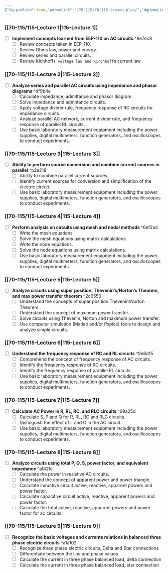 ```yaml
---
{"dg-publish":true,"permalink":"/70-115/70-115-lesson-plan/","dgHomeLink":true,"dgPassFrontmatter":false,"dgShowBacklinks":false,"dgShowLocalGraph":false,"dgShowInlineTitle":false}
---
```



### [[70-115/115-Lecture 1|115-Lecture 1]]

- [ ] **Implement concepts learned from EEP-110 on AC circuits**	 ^8e7ec8
	- [ ] Review concepts taken in EEP-110.
	- [ ] Review Ohms law, power and energy. 
	- [ ] Review series and parallel circuits.
	- [ ] Review Kichhoff`s voltage law and Kirchhoff`s current law.

### [[70-115/115-Lecture 2|115-Lecture 2]]

- [ ] **Analyze series and parallel AC circuits using impedance and phasor diagrams** ^df9b4e
	- [ ] Calculate impedance, admittance and phasor diagram.
	- [ ] Solve impedance and admittance circuits.
	- [ ] Apply voltage divider rule, frequency response of RC circuits for impedance circuits.
	- [ ] Analyze parallel AC network, current divider rule, and frequency response of parallel RL circuits.
	- [ ] Use basic laboratory measurement equipment including the power supplies, digital multimeters, function generators, and oscilloscopes to conduct experiments.

### [[70-115/115-Lecture 3|115-Lecture 3]]

- [ ] **Ability to perform source conversion and combine current sources in parallel** ^b2a218
	- [ ] Ability to combine parallel current sources.
	- [ ] Identify current sources for conversion and simplification of the electric circuit.
	- [ ] Use basic laboratory measurement equipment including the power supplies, digital multimeters, function generators, and oscilloscopes to conduct experiments.

### [[70-115/115-Lecture 4|115-Lecture 4]]

- [ ] **Perform analysis on circuits using mesh and nodal methods** ^6ef2a4
	- [ ] Write the mesh equations 
	- [ ] Solve the mesh equations using matrix calculations.
	- [ ] Write the node equations.
	- [ ] Solve the node equations using matrix calculations.
	- [ ] Use basic laboratory measurement equipment including the power supplies, digital multimeters, function generators, and oscilloscopes to conduct experiments.

### [[70-115/115-Lecture 5|115-Lecture 5]]

- [ ] **Analyze circuits using super position, Thevenin’s/Norton’s Theorem, and max power transfer theorem** ^2c6550
	- [ ] Understand the concepts of super position Thevenin/Norton Theorem.
	- [ ] Understand the concept of maximum power transfer.
	- [ ] Solve circuits using Thevenin, Norton and maximum power transfer.
	- [ ] Use computer simulation (Matlab and/or Pspice) tools to design and analyze simple circuits.

### [[70-115/115-Lecture 6|115-Lecture 6]]

- [ ] **Understand the frequency response of RC and RL circuits**	 ^9e8d15
	- [ ] Comprehend  the concept of frequency response of AC circuits.
	- [ ] Identify the frequency response of RC circuits.
	- [ ] Identify the frequency response of parallel RL circuits.
	- [ ] Use basic laboratory measurement equipment including the power supplies, digital multimeters, function generators, and oscilloscopes to conduct experiments.

### [[70-115/115-Lecture 7|115-Lecture 7]]

- [ ] **Calculate AC Power in R, RL, RC, and RLC circuits** ^69a25d
	- [ ] Calculate S, P and Q for R, RL, RC and RLC circuits.
	- [ ] Distinguish the effect of L and C in the AC circuit..
	- [ ] Use basic laboratory measurement equipment including the power supplies, digital multimeters, function generators, and oscilloscopes to conduct experiments.

### [[70-115/115-Lecture 8|115-Lecture 8]]

- [ ] **Analyze circuits using total P, Q, S, power factor, and equivalent impedance** ^af42fc
	- [ ] Calculate the power in resistive AC circuits.
	- [ ] Understand the concept of apparent power and power triangle.
	- [ ] Calculate inductive circuit active, reactive, apparent powers and power factor.
	- [ ] Calculate capacitive circuit active, reactive, apparent powers and power factor.
	- [ ] Calculate the total active, reactive, apparent powers and power factor for ac circuits.

### [[70-115/115-Lecture 9|115-Lecture 9]]

- [ ] **Recognize the basic voltages and currents relations in balanced three phase electric circuits** ^a1a102
	- [ ] Recognize three phase electric circuits, Delta and Star connections
	- [ ] Differentiate between the line and phase values
	- [ ] Calculate the current in three phase balanced load, delta connection 
	- [ ] Calculate the current in three phase balanced load, star connection